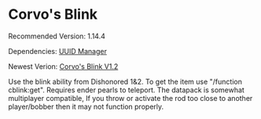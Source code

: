 # Corvo's Blink
Recommended Version: 1.14.4

Dependencies: [UUID Manager](https://github.com/WaifuBeforeLaifu/Datapacks/tree/master/UUID%20Manager)

Newest Verion: [Corvo's Blink V1.2](https://github.com/WaifuBeforeLaifu/Datapacks/raw/master/Corvo's%20Blink/Corvo's%20Blink%20V1.2.zip)

Use the blink ability from Dishonored 1&2. To get the item use "/function cblink:get". Requires ender pearls to teleport. The datapack is somewhat multiplayer compatible, If you throw or activate the rod too close to another player/bobber then it may not function properly.
